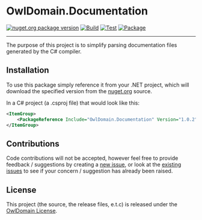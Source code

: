 # OwlDomain.Documentation

[<img src="https://img.shields.io/nuget/v/OwlDomain.Documentation?logo=nuget" alt="nuget.org package version">](https://www.nuget.org/packages/OwlDomain.Documentation)
[![Build](https://github.com/Owl-Domain/Documentation/actions/workflows/build.yml/badge.svg)](https://github.com/Owl-Domain/Documentation/actions/workflows/build.yml)
[![Test](https://github.com/Owl-Domain/Documentation/actions/workflows/test.yml/badge.svg)](https://github.com/Owl-Domain/Documentation/actions/workflows/test.yml)
[![Package](https://github.com/Owl-Domain/Documentation/actions/workflows/package.yml/badge.svg)](https://github.com/Owl-Domain/Documentation/actions/workflows/package.yml)

---

The purpose of this project is to simplify parsing documentation files generated by the C# compiler.


## Installation

To use this package simply reference it from your .NET project, which will download the specified
version from the [nuget.org](https://www.nuget.org/packages/OwlDomain.Documentation) source.

In a C# project (a .csproj file) that would look like this:

```xml
<ItemGroup>
	<PackageReference Include="OwlDomain.Documentation" Version="1.0.2" />
</ItemGroup>
```


## Contributions

Code contributions will not be accepted, however feel free to provide feedback / suggestions
by creating a [new issue](https://github.com/Owl-Domain/Documentation/issues/new), or look at
the [existing issues](https://github.com/Owl-Domain/Documentation/issues?q=) to see if your
concern / suggestion has already been raised.


## License

This project (the source, the release files, e.t.c) is released under the
[OwlDomain License](https://github.com/Owl-Domain/Documentation/blob/master/license.md).
